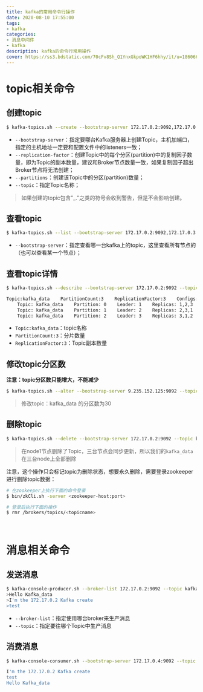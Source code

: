 ```yaml
---
title: kafka的常用命令行操作
date: 2020-08-10 17:55:00
tags:
- kafka
categories:
- 消息中间件
- kafka
description: kafka的命令行常用操作
cover: https://ss3.bdstatic.com/70cFv8Sh_Q1YnxGkpoWK1HF6hhy/it/u=1860660051,254729202&fm=26&gp=0.jpg
---
```




# topic相关命令



## 创建topic

```bash
$ kafka-topics.sh --create --bootstrap-server 172.17.0.2:9092,172.17.0.3:9092,172.17.0.4:9092 --replication-factor 3 --partitions 3 --topic kafka_data
```



- `--bootstrap-server`：指定要哪台Kafka服务器上创建Topic，主机加端口，指定的主机地址一定要和配置文件中的listeners一致；
- `--replication-factor`：创建Topic中的每个分区(partition)中的复制因子数量，即为Topic的副本数量，建议和Broker节点数量一致，如果复制因子超出Broker节点将无法创建；
- `--partitions`：创建该Topic中的分区(partition)数量；
- `--topic`：指定Topic名称；



> 如果创建的topic包含"_."之类的符号会收到警告，但是不会影响创建。



## 查看topic

```bash
$ kafka-topics.sh --list --bootstrap-server 172.17.0.2:9092,172.17.0.3:9092,172.17.0.4:9092
```

- `--bootstrap-server`：指定查看哪一台kafka上的topic，这里查看所有节点的（也可以查看某一个节点）；



## 查看topic详情

```bash
$ kafka-topics.sh --describe --bootstrap-server 172.17.0.2:9092 --topic kafka_data

Topic:kafka_data    PartitionCount:3    ReplicationFactor:3    Configs:segment.bytes=1073741824
    Topic: kafka_data    Partition: 0    Leader: 1    Replicas: 1,2,3    Isr: 1,2,3
    Topic: kafka_data    Partition: 1    Leader: 2    Replicas: 2,3,1    Isr: 2,3,1
    Topic: kafka_data    Partition: 2    Leader: 3    Replicas: 3,1,2    Isr: 3,1,2
```

- `Topic:kafka_data`：topic名称
- `PartitionCount:3`：分片数量
- `ReplicationFactor:3`：Topic副本数量



## 修改topic分区数

**注意：topic分区数只能增大，不能减少**

```bash
$ kafka-topics.sh --alter --bootstrap-server 9.235.152.125:9092 --topic kafka_data --partitions 30
```

> 修改topic：kafka_data 的分区数为30



## 删除topic

```bash
$ kafka-topics.sh --delete --bootstrap-server 172.17.0.2:9092 --topic kafka_data
```



> 在node1节点删除了Topic，三台节点会同步更新，所以我们的`kafka_data`在三台node上全部删除



注意，这个操作只会标记topic为删除状态，想要永久删除，需要登录zookeeper进行删除topic数据：

```bash
# 在zookeeper上执行下面的命令登录
$ bin/zkCli.sh -server <zookeeper-host:port>

# 登录后执行下面的操作
$ rmr /brokers/topics/<topicname>
```



<br>



# 消息相关命令



## 发送消息

```bash
$ kafka-console-producer.sh --broker-list 172.17.0.2:9092 --topic kafka_data
>Hello Kafka_data
>I'm the 172.17.0.2 Kafka create
>test
```

- `--broker-list`：指定使用哪台broker来生产消息
- `--topic`：指定要往哪个Topic中生产消息



## 消费消息

```bash
$ kafka-console-consumer.sh --bootstrap-server 172.17.0.4:9092 --topic kafka_data --from-beginning 

I'm the 172.17.0.2 Kafka create
test
Hello Kafka_data
```

